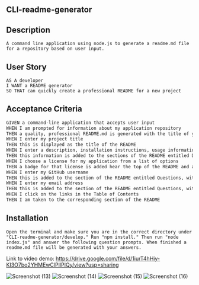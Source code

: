 ## CLI-readme-generator

## Description

```
A command line application using node.js to generate a readme.md file for a repository based on user input.
```

## User Story

```
AS A developer
I WANT a README generator
SO THAT can quickly create a professional README for a new project
```

## Acceptance Criteria

```md
GIVEN a command-line application that accepts user input
WHEN I am prompted for information about my application repository
THEN a quality, professional README.md is generated with the title of your project and sections entitled Description, Table of Contents, Installation, Usage, License, Contributing, Tests, and Questions
WHEN I enter my project title
THEN this is displayed as the title of the README
WHEN I enter a description, installation instructions, usage information, contribution guidelines, and test instructions
THEN this information is added to the sections of the README entitled Description, Installation, Usage, Contributing, and Tests
WHEN I choose a license for my application from a list of options
THEN a badge for that license is added hear the top of the README and a notice is added to the section of the README entitled License that explains which license the application is covered under
WHEN I enter my GitHub username
THEN this is added to the section of the README entitled Questions, with a link to my GitHub profile
WHEN I enter my email address
THEN this is added to the section of the README entitled Questions, with instructions on how to reach me with additional questions
WHEN I click on the links in the Table of Contents
THEN I am taken to the corresponding section of the README
```

## Installation
```
Open the terminal and make sure you are in the correct directory under "CLI-readme-generator/develop." Run "npm install." Then run "node index.js" and answer the following question prompts. When finished a readme.md file will be generated with your answers.
```

Link to video demo: https://drive.google.com/file/d/1iurT4hHiy-KI3O7bo2YHMEwClPIlPIQy/view?usp=sharing

![Screenshot (13)](https://user-images.githubusercontent.com/54878075/90213211-2c4fa600-ddc3-11ea-92e1-910f9361b6e2.png)
![Screenshot (14)](https://user-images.githubusercontent.com/54878075/90213249-4a1d0b00-ddc3-11ea-9db2-3c2b0cf24964.png)
![Screenshot (15)](https://user-images.githubusercontent.com/54878075/90213236-396c9500-ddc3-11ea-9ad7-88730ec57ee7.png)
![Screenshot (16)](https://user-images.githubusercontent.com/54878075/90213265-5b661780-ddc3-11ea-9b69-62af012c488a.png)

